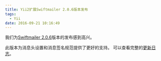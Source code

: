 ```yaml
---
title: Yii2扩展Swiftmailer 2.0.6版本发布
tags:
  - Yii
date: 2016-09-21 10:16:49
---
```


我们为<a href="https://github.com/yiisoft/yii2-swiftmailer" target="_blank">Swiftmailer 2.0.6</a>版本的发布感到高兴。

此版本为消息头设置和消息签名规范提供了更好的支持。
可以查看完整的<a href="https://github.com/yiisoft/yii2-swiftmailer/blob/2.0.6/CHANGELOG.md" target="_blank">更新日志</a>。
